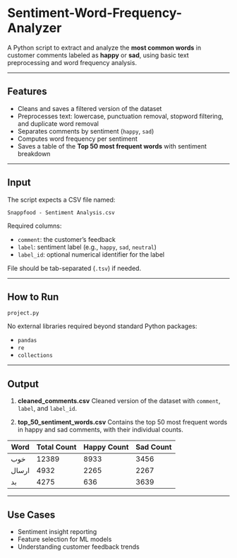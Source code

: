 # Sentiment-Word-Frequency-Analyzer

A Python script to extract and analyze the **most common words** in customer comments labeled as **happy** or **sad**, using basic text preprocessing and word frequency analysis.

---

## Features

- Cleans and saves a filtered version of the dataset
- Preprocesses text: lowercase, punctuation removal, stopword filtering, and duplicate word removal
- Separates comments by sentiment (`happy`, `sad`)
- Computes word frequency per sentiment
- Saves a table of the **Top 50 most frequent words** with sentiment breakdown

---

## Input

The script expects a CSV file named:

```
Snappfood - Sentiment Analysis.csv
````

Required columns:
- `comment`: the customer’s feedback
- `label`: sentiment label (e.g., `happy`, `sad`, `neutral`)
- `label_id`: optional numerical identifier for the label

File should be tab-separated (`.tsv`) if needed.

---

##  How to Run

```
project.py
````

No external libraries required beyond standard Python packages:

* `pandas`
* `re`
* `collections`

---

## Output

1. **cleaned\_comments.csv**
   Cleaned version of the dataset with `comment`, `label`, and `label_id`.

2. **top\_50\_sentiment\_words.csv**
   Contains the top 50 most frequent words in happy and sad comments, with their individual counts.

| Word  | Total Count | Happy Count | Sad Count |
| ----- | ----------- | ----------- | --------- |
| خوب | 12389       | 8933        | 3456      |
| ارسال   | 4932        | 2265        | 2267      |
| بد  | 4275        | 636         | 3639      |

---

## Use Cases

* Sentiment insight reporting
* Feature selection for ML models
* Understanding customer feedback trends

